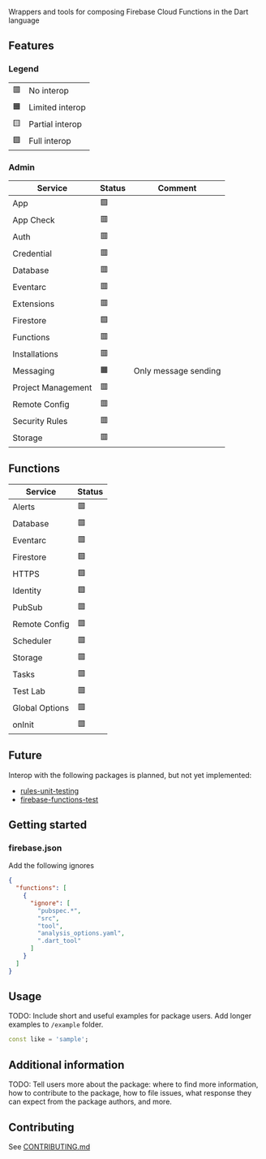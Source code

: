 Wrappers and tools for composing Firebase Cloud Functions in the Dart language

## Features

### Legend

|     |                 |
| --- | --------------- |
| 🟥  | No interop      |
| 🟧  | Limited interop |
| 🟨  | Partial interop |
| 🟩  | Full interop    |

### Admin

| Service            | Status | Comment              |
| ------------------ | ------ | -------------------- |
| App                | 🟩     |                      |
| App Check          | 🟥     |                      |
| Auth               | 🟥     |                      |
| Credential         | 🟥     |                      |
| Database           | 🟥     |                      |
| Eventarc           | 🟥     |                      |
| Extensions         | 🟥     |                      |
| Firestore          | 🟩     |                      |
| Functions          | 🟥     |                      |
| Installations      | 🟥     |                      |
| Messaging          | 🟧     | Only message sending |
| Project Management | 🟥     |                      |
| Remote Config      | 🟥     |                      |
| Security Rules     | 🟥     |                      |
| Storage            | 🟥     |                      |

## Functions

| Service        | Status |
| -------------- | ------ |
| Alerts         | 🟥     |
| Database       | 🟥     |
| Eventarc       | 🟥     |
| Firestore      | 🟩     |
| HTTPS          | 🟩     |
| Identity       | 🟩     |
| PubSub         | 🟥     |
| Remote Config  | 🟥     |
| Scheduler      | 🟥     |
| Storage        | 🟥     |
| Tasks          | 🟥     |
| Test Lab       | 🟥     |
| Global Options | 🟥     |
| onInit         | 🟥     |

## Future

Interop with the following packages is planned, but not yet implemented:

- [rules-unit-testing](https://github.com/firebase/firebase-js-sdk/tree/main/packages/rules-unit-testing)
- [firebase-functions-test](https://github.com/firebase/firebase-functions-test)

## Getting started

### firebase.json

Add the following ignores

```json
{
  "functions": [
    {
      "ignore": [
        "pubspec.*",
        "src",
        "tool",
        "analysis_options.yaml",
        ".dart_tool"
      ]
    }
  ]
}
```

## Usage

TODO: Include short and useful examples for package users. Add longer examples
to `/example` folder.

```dart
const like = 'sample';
```

## Additional information

TODO: Tell users more about the package: where to find more information, how to
contribute to the package, how to file issues, what response they can expect
from the package authors, and more.

## Contributing

See [CONTRIBUTING.md](CONTRIBUTING.md)
